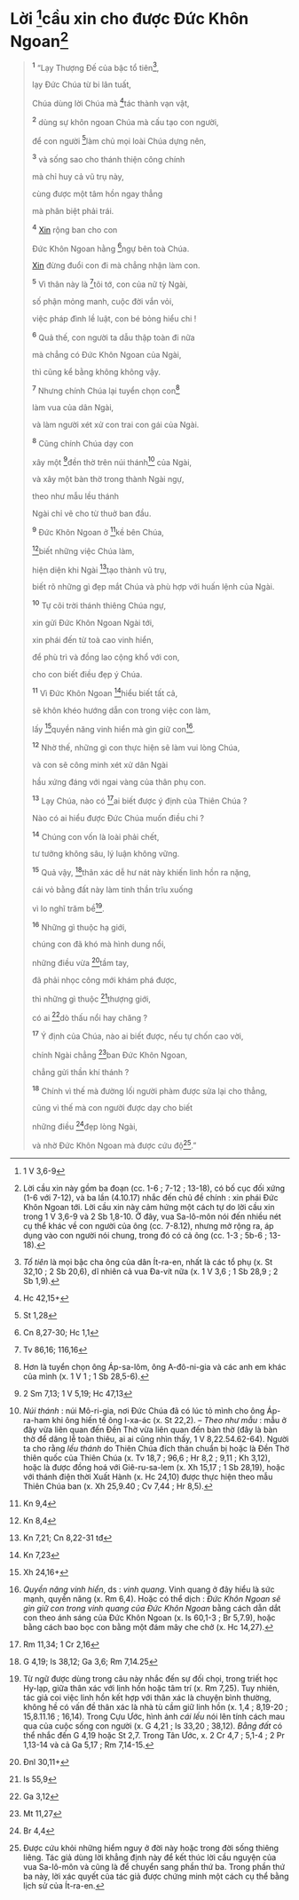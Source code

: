 # Lời [^1@-db77c0a0-9294-4065-b5fc-6f3581b1afe9]cầu xin cho được Đức Khôn Ngoan[^1-db77c0a0-9294-4065-b5fc-6f3581b1afe9]

> <sup><b>1</b></sup> “Lạy Thượng Đế của bậc tổ tiên[^2-db77c0a0-9294-4065-b5fc-6f3581b1afe9],
>
> lạy Đức Chúa từ bi lân tuất,
>
> Chúa dùng lời Chúa mà [^2@-db77c0a0-9294-4065-b5fc-6f3581b1afe9]tác thành vạn vật,
>
> <sup><b>2</b></sup> dùng sự khôn ngoan Chúa mà cấu tạo con người,
>
> để con người [^3@-db77c0a0-9294-4065-b5fc-6f3581b1afe9]làm chủ mọi loài Chúa dựng nên,
>
> <sup><b>3</b></sup> và sống sao cho thánh thiện công chính
>
> mà chỉ huy cả vũ trụ này,
>
> cùng được một tâm hồn ngay thẳng
>
> mà phân biệt phải trái.
>
> <sup><b>4</b></sup> [Xin]() rộng ban cho con
>
> Đức Khôn Ngoan hằng [^4@-db77c0a0-9294-4065-b5fc-6f3581b1afe9]ngự bên toà Chúa.
>
> [Xin]() đừng đuổi con đi mà chẳng nhận làm con.
>
> <sup><b>5</b></sup> Vì thân này là [^5@-db77c0a0-9294-4065-b5fc-6f3581b1afe9]tôi tớ, con của nữ tỳ Ngài,
>
> số phận mỏng manh, cuộc đời vắn vỏi,
>
> việc pháp đình lề luật, con bé bỏng hiểu chi !
>
> <sup><b>6</b></sup> Quả thế, con người ta dẫu thập toàn đi nữa
>
> mà chẳng có Đức Khôn Ngoan của Ngài,
>
> thì cũng kể bằng không không vậy.
>
> <sup><b>7</b></sup> Nhưng chính Chúa lại tuyển chọn con[^3-db77c0a0-9294-4065-b5fc-6f3581b1afe9]
>
> làm vua của dân Ngài,
>
> và làm người xét xử con trai con gái của Ngài.
>
> <sup><b>8</b></sup> Cũng chính Chúa dạy con
>
> xây một [^6@-db77c0a0-9294-4065-b5fc-6f3581b1afe9]đền thờ trên núi thánh[^4-db77c0a0-9294-4065-b5fc-6f3581b1afe9] của Ngài,
>
> và xây một bàn thờ trong thành Ngài ngự,
>
> theo như mẫu lều thánh
>
> Ngài chỉ vẽ cho từ thuở ban đầu.
>
> <sup><b>9</b></sup> Đức Khôn Ngoan ở [^7@-db77c0a0-9294-4065-b5fc-6f3581b1afe9]kề bên Chúa,
>
> [^8@-db77c0a0-9294-4065-b5fc-6f3581b1afe9]biết những việc Chúa làm,
>
> hiện diện khi Ngài [^9@-db77c0a0-9294-4065-b5fc-6f3581b1afe9]tạo thành vũ trụ,
>
> biết rõ những gì đẹp mắt Chúa và phù hợp với huấn lệnh của Ngài.
>
> <sup><b>10</b></sup> Tự cõi trời thánh thiêng Chúa ngự,
>
> xin gửi Đức Khôn Ngoan Ngài tới,
>
> xin phái đến từ toà cao vinh hiển,
>
> để phù trì và đồng lao cộng khổ với con,
>
> cho con biết điều đẹp ý Chúa.
>
> <sup><b>11</b></sup> Vì Đức Khôn Ngoan [^10@-db77c0a0-9294-4065-b5fc-6f3581b1afe9]hiểu biết tất cả,
>
> sẽ khôn khéo hướng dẫn con trong việc con làm,
>
> lấy [^11@-db77c0a0-9294-4065-b5fc-6f3581b1afe9]quyền năng vinh hiển mà gìn giữ con[^5-db77c0a0-9294-4065-b5fc-6f3581b1afe9].
>
> <sup><b>12</b></sup> Nhờ thế, những gì con thực hiện sẽ làm vui lòng Chúa,
>
> và con sẽ công minh xét xử dân Ngài
>
> hầu xứng đáng với ngai vàng của thân phụ con.
>
> <sup><b>13</b></sup> Lạy Chúa, nào có [^12@-db77c0a0-9294-4065-b5fc-6f3581b1afe9]ai biết được ý định của Thiên Chúa ?
>
> Nào có ai hiểu được Đức Chúa muốn điều chi ?
>
> <sup><b>14</b></sup> Chúng con vốn là loài phải chết,
>
> tư tưởng không sâu, lý luận không vững.
>
> <sup><b>15</b></sup> Quả vậy, [^13@-db77c0a0-9294-4065-b5fc-6f3581b1afe9]thân xác dễ hư nát này khiến linh hồn ra nặng,
>
> cái vỏ bằng đất này làm tinh thần trĩu xuống
>
> vì lo nghĩ trăm bề[^6-db77c0a0-9294-4065-b5fc-6f3581b1afe9].
>
> <sup><b>16</b></sup> Những gì thuộc hạ giới,
>
> chúng con đã khó mà hình dung nổi,
>
> những điều vừa [^14@-db77c0a0-9294-4065-b5fc-6f3581b1afe9]tầm tay,
>
> đã phải nhọc công mới khám phá được,
>
> thì những gì thuộc [^15@-db77c0a0-9294-4065-b5fc-6f3581b1afe9]thượng giới,
>
> có ai [^16@-db77c0a0-9294-4065-b5fc-6f3581b1afe9]dò thấu nổi hay chăng ?
>
> <sup><b>17</b></sup> Ý định của Chúa, nào ai biết được, nếu tự chốn cao vời,
>
> chính Ngài chẳng [^17@-db77c0a0-9294-4065-b5fc-6f3581b1afe9]ban Đức Khôn Ngoan,
>
> chẳng gửi thần khí thánh ?
>
> <sup><b>18</b></sup> Chính vì thế mà đường lối người phàm được sửa lại cho thẳng,
>
> cũng vì thế mà con người được dạy cho biết
>
> những điều [^18@-db77c0a0-9294-4065-b5fc-6f3581b1afe9]đẹp lòng Ngài,
>
> và nhờ Đức Khôn Ngoan mà được cứu độ[^7-db77c0a0-9294-4065-b5fc-6f3581b1afe9].”

[^1-db77c0a0-9294-4065-b5fc-6f3581b1afe9]: Lời cầu xin này gồm ba đoạn (cc. 1-6 ; 7-12 ; 13-18), có bố cục đối xứng (1-6 với 7-12), và ba lần (4.10.17) nhắc đến chủ đề chính : xin phái Đức Khôn Ngoan tới. Lời cầu xin này cảm hứng một cách tự do lời cầu xin trong 1 V 3,6-9 và 2 Sb 1,8-10. Ở đây, vua Sa-lô-môn nói đến nhiều nét cụ thể khác về con người của ông (cc. 7-8.12), nhưng mở rộng ra, áp dụng vào con người nói chung, trong đó có cả ông (cc. 1-3 ; 5b-6 ; 13-18).
[^2-db77c0a0-9294-4065-b5fc-6f3581b1afe9]: *Tổ tiên* là mọi bậc cha ông của dân Ít-ra-en, nhất là các tổ phụ (x. St 32,10 ; 2 Sb 20,6), dĩ nhiên cả vua Đa-vít nữa (x. 1 V 3,6 ; 1 Sb 28,9 ; 2 Sb 1,9).
[^3-db77c0a0-9294-4065-b5fc-6f3581b1afe9]: Hơn là tuyển chọn ông Áp-sa-lôm, ông A-đô-ni-gia và các anh em khác của mình (x. 1 V 1 ; 1 Sb 28,5-6).
[^4-db77c0a0-9294-4065-b5fc-6f3581b1afe9]: *Núi thánh* : núi Mô-ri-gia, nơi Đức Chúa đã có lúc tỏ mình cho ông Áp-ra-ham khi ông hiến tế ông I-xa-ác (x. St 22,2). – *Theo như mẫu* : mẫu ở đây vừa liên quan đến Đền Thờ vừa liên quan đến bàn thờ (đây là bàn thờ để dâng lễ toàn thiêu, ai ai cũng nhìn thấy, 1 V 8,22.54.62-64). Người ta cho rằng *lều thánh* do Thiên Chúa đích thân chuẩn bị hoặc là Đền Thờ thiên quốc của Thiên Chúa (x. Tv 18,7 ; 96,6 ; Hr 8,2 ; 9,11 ; Kh 3,12), hoặc là được đồng hoá với Giê-ru-sa-lem (x. Xh 15,17 ; 1 Sb 28,19), hoặc với thánh điện thời Xuất Hành (x. Hc 24,10) được thực hiện theo mẫu Thiên Chúa ban (x. Xh 25,9.40 ; Cv 7,44 ; Hr 8,5).
[^5-db77c0a0-9294-4065-b5fc-6f3581b1afe9]: *Quyền năng vinh hiển*, ds : *vinh quang*. Vinh quang ở đây hiểu là sức mạnh, quyền năng (x. Rm 6,4). Hoặc có thể dịch : *Đức Khôn Ngoan sẽ gìn giữ con trong vinh quang của Đức Khôn Ngoan* bằng cách dẫn dắt con theo ánh sáng của Đức Khôn Ngoan (x. Is 60,1-3 ; Br 5,7.9), hoặc bằng cách bao bọc con bằng một đám mây che chở (x. Hc 14,27).
[^6-db77c0a0-9294-4065-b5fc-6f3581b1afe9]: Từ ngữ được dùng trong câu này nhắc đến sự đối chọi, trong triết học Hy-lạp, giữa thân xác với linh hồn hoặc tâm trí (x. Rm 7,25). Tuy nhiên, tác giả coi việc linh hồn kết hợp với thân xác là chuyện bình thường, không hề có vấn đề thân xác là nhà tù cầm giữ linh hồn (x. 1,4 ; 8,19-20 ; 15,8.11.16 ; 16,14). Trong Cựu Ước, hình ảnh *cái lều* nói lên tính cách mau qua của cuộc sống con người (x. G 4,21 ; Is 33,20 ; 38,12). *Bằng đất* có thể nhắc đến G 4,19 hoặc St 2,7. Trong Tân Ước, x. 2 Cr 4,7 ; 5,1-4 ; 2 Pr 1,13-14 và cả Ga 5,17 ; Rm 7,14-15.
[^7-db77c0a0-9294-4065-b5fc-6f3581b1afe9]: Được cứu khỏi những hiểm nguy ở đời này hoặc trong đời sống thiêng liêng. Tác giả dùng lời khẳng định này để kết thúc lời cầu nguyện của vua Sa-lô-môn và cũng là để chuyển sang phần thứ ba. Trong phần thứ ba này, lời xác quyết của tác giả được chứng minh một cách cụ thể bằng lịch sử của Ít-ra-en.
[^1@-db77c0a0-9294-4065-b5fc-6f3581b1afe9]: 1 V 3,6-9
[^2@-db77c0a0-9294-4065-b5fc-6f3581b1afe9]: Hc 42,15+
[^3@-db77c0a0-9294-4065-b5fc-6f3581b1afe9]: St 1,28
[^4@-db77c0a0-9294-4065-b5fc-6f3581b1afe9]: Cn 8,27-30; Hc 1,1
[^5@-db77c0a0-9294-4065-b5fc-6f3581b1afe9]: Tv 86,16; 116,16
[^6@-db77c0a0-9294-4065-b5fc-6f3581b1afe9]: 2 Sm 7,13; 1 V 5,19; Hc 47,13
[^7@-db77c0a0-9294-4065-b5fc-6f3581b1afe9]: Kn 9,4
[^8@-db77c0a0-9294-4065-b5fc-6f3581b1afe9]: Kn 8,4
[^9@-db77c0a0-9294-4065-b5fc-6f3581b1afe9]: Kn 7,21; Cn 8,22-31 tđ
[^10@-db77c0a0-9294-4065-b5fc-6f3581b1afe9]: Kn 7,23
[^11@-db77c0a0-9294-4065-b5fc-6f3581b1afe9]: Xh 24,16+
[^12@-db77c0a0-9294-4065-b5fc-6f3581b1afe9]: Rm 11,34; 1 Cr 2,16
[^13@-db77c0a0-9294-4065-b5fc-6f3581b1afe9]: G 4,19; Is 38,12; Ga 3,6; Rm 7,14.25
[^14@-db77c0a0-9294-4065-b5fc-6f3581b1afe9]: Đnl 30,11+
[^15@-db77c0a0-9294-4065-b5fc-6f3581b1afe9]: Is 55,9
[^16@-db77c0a0-9294-4065-b5fc-6f3581b1afe9]: Ga 3,12
[^17@-db77c0a0-9294-4065-b5fc-6f3581b1afe9]: Mt 11,27
[^18@-db77c0a0-9294-4065-b5fc-6f3581b1afe9]: Br 4,4